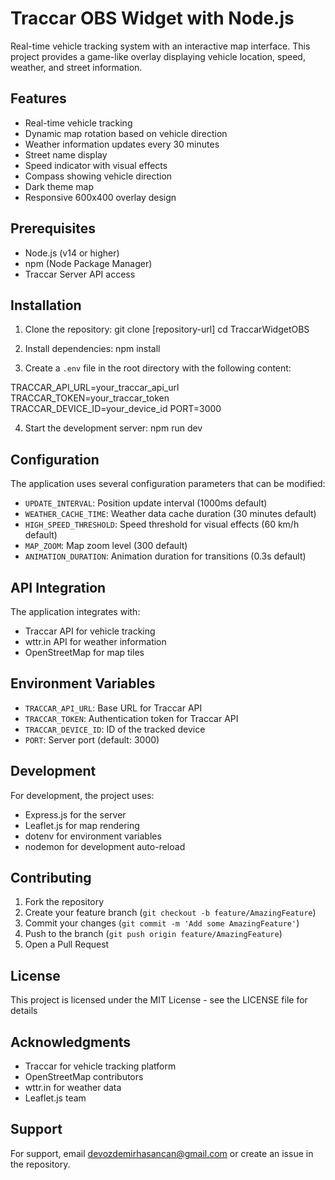 # Traccar OBS Widget with Node.js

Real-time vehicle tracking system with an interactive map interface. This project provides a game-like overlay displaying vehicle location, speed, weather, and street information.

## Features

- Real-time vehicle tracking
- Dynamic map rotation based on vehicle direction
- Weather information updates every 30 minutes
- Street name display
- Speed indicator with visual effects
- Compass showing vehicle direction
- Dark theme map
- Responsive 600x400 overlay design

## Prerequisites

- Node.js (v14 or higher)
- npm (Node Package Manager)
- Traccar Server API access

## Installation

1. Clone the repository: 
git clone [repository-url]
cd TraccarWidgetOBS


2. Install dependencies:
npm install

3. Create a `.env` file in the root directory with the following content:

TRACCAR_API_URL=your_traccar_api_url
TRACCAR_TOKEN=your_traccar_token
TRACCAR_DEVICE_ID=your_device_id
PORT=3000

4. Start the development server:
npm run dev

## Configuration

The application uses several configuration parameters that can be modified:

- `UPDATE_INTERVAL`: Position update interval (1000ms default)
- `WEATHER_CACHE_TIME`: Weather data cache duration (30 minutes default)
- `HIGH_SPEED_THRESHOLD`: Speed threshold for visual effects (60 km/h default)
- `MAP_ZOOM`: Map zoom level (300 default)
- `ANIMATION_DURATION`: Animation duration for transitions (0.3s default)


## API Integration

The application integrates with:
- Traccar API for vehicle tracking
- wttr.in API for weather information
- OpenStreetMap for map tiles

## Environment Variables

- `TRACCAR_API_URL`: Base URL for Traccar API
- `TRACCAR_TOKEN`: Authentication token for Traccar API
- `TRACCAR_DEVICE_ID`: ID of the tracked device
- `PORT`: Server port (default: 3000)

## Development

For development, the project uses:
- Express.js for the server
- Leaflet.js for map rendering
- dotenv for environment variables
- nodemon for development auto-reload

## Contributing

1. Fork the repository
2. Create your feature branch (`git checkout -b feature/AmazingFeature`)
3. Commit your changes (`git commit -m 'Add some AmazingFeature'`)
4. Push to the branch (`git push origin feature/AmazingFeature`)
5. Open a Pull Request

## License

This project is licensed under the MIT License - see the LICENSE file for details

## Acknowledgments

- Traccar for vehicle tracking platform
- OpenStreetMap contributors
- wttr.in for weather data
- Leaflet.js team

## Support

For support, email devozdemirhasancan@gmail.com or create an issue in the repository.